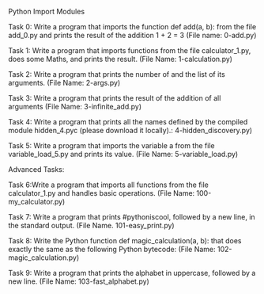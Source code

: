  Python Import Modules

Task 0: Write a program that imports the function def add(a, b): from the file add_0.py and prints the result of the addition 1 + 2 = 3 (File name: 0-add.py)

Task 1: Write a program that imports functions from the file calculator_1.py, does some Maths, and prints the result. (File Name: 1-calculation.py)

Task 2: Write a program that prints the number of and the list of its arguments. (File Name: 2-args.py)

Task 3: Write a program that prints the result of the addition of all arguments (File Name: 3-infinite_add.py)

Task 4: Write a program that prints all the names defined by the compiled module hidden_4.pyc (please download it locally).: 4-hidden_discovery.py)

Task 5: Write a program that imports the variable a from the file variable_load_5.py and prints its value. (File Name: 5-variable_load.py)

Advanced Tasks:

Task 6:Write a program that imports all functions from the file calculator_1.py and handles basic operations. (File Name: 100-my_calculator.py)

Task 7: Write a program that prints #pythoniscool, followed by a new line, in the standard output. (File Name. 101-easy_print.py)

Task 8: Write the Python function def magic_calculation(a, b): that does exactly the same as the following Python bytecode: (File Name: 102-magic_calculation.py)

Task 9: Write a program that prints the alphabet in uppercase, followed by a new line. (File Name: 103-fast_alphabet.py)
